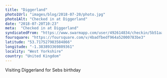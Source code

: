 ```yaml
---
title: "Diggerland"
photo1Url: "images/blog/2018-07-20/photo.jpg"
photo1Alt: "Checked in at Diggerland"
date: "2018-07-20T10:23"
meta:  "Checked in at Diggerland"
syndicatedFrom: "https://www.swarmapp.com/user/492614834/checkin/5b51aa0cacb37f002c1feeb2"
foursquare: "https://foursquare.com/v/4badfbedf964a52000783be3"
latitude: "53.717527983584866"
longitude: "-1.383893369809361"
locality: "West Yorkshire"
country: "United Kingdom"
---
```

Visiting Diggerland for Sebs birthday
